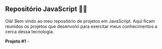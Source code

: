 ## Repositório JavaScript :woman_technologist:

Olá! Bem vindo ao meu repositório de projetos em JavaScript. Aqui ficam reunidos os projetos que desenvolvi para exercitar meus conhecimentos a cerca dessa tecnologia.



**Projeto #1** -

